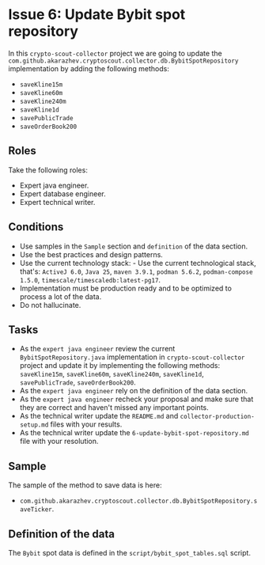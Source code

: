 # Issue 6: Update Bybit spot repository

In this `crypto-scout-collector` project we are going to update the
`com.github.akarazhev.cryptoscout.collector.db.BybitSpotRepository` implementation by adding the
following methods:
- `saveKline15m`
- `saveKline60m`
- `saveKline240m`
- `saveKline1d`
- `savePublicTrade`
- `saveOrderBook200`

## Roles

Take the following roles:

- Expert java engineer.
- Expert database engineer.
- Expert technical writer.

## Conditions

- Use samples in the `Sample` section and `definition` of the data section.
- Use the best practices and design patterns.
- Use the current technology stack: - Use the current technological stack, that's: `ActiveJ 6.0`, `Java 25`,
  `maven 3.9.1`, `podman 5.6.2`, `podman-compose 1.5.0`, `timescale/timescaledb:latest-pg17`.
- Implementation must be production ready and to be optimized to process a lot of the data.
- Do not hallucinate.

## Tasks

- As the `expert java engineer` review the current `BybitSpotRepository.java` implementation in `crypto-scout-collector`
  project and update it by implementing the following methods: `saveKline15m`, `saveKline60m`, `saveKline240m`, 
  `saveKline1d`, `savePublicTrade`, `saveOrderBook200`.
- As the `expert java engineer` rely on the definition of the data section.
- As the `expert java engineer` recheck your proposal and make sure that they are correct and haven't missed any
  important points.
- As the technical writer update the `README.md` and `collector-production-setup.md` files with your results.
- As the technical writer update the `6-update-bybit-spot-repository.md` file with your resolution.

## Sample

The sample of the method to save data is here:

- `com.github.akarazhev.cryptoscout.collector.db.BybitSpotRepository.saveTicker`.

## Definition of the data

The `Bybit` spot data is defined in the `script/bybit_spot_tables.sql` script.